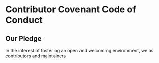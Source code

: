 # Contributor Covenant Code of Conduct

## Our Pledge

In the interest of fostering an open and welcoming environment, we as contributors and maintainers